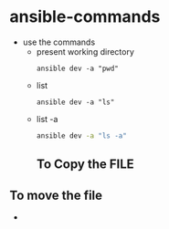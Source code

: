 # ansible-commands 
- use the commands
  - present working directory
    ```
    ansible dev -a "pwd"
    ``` 
  - list
    ```
    ansible dev -a "ls"
    ```
  - list -a
    ```sh
    ansible dev -a "ls -a"
    ```
    ## To Copy the FILE
## To move the file
- 


